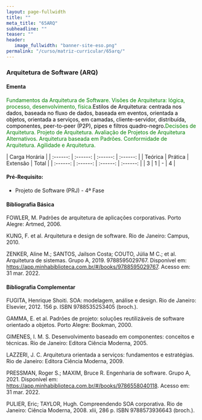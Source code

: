 ```yaml
---
layout: page-fullwidth
title: ""
meta_title: "65ARQ"
subheadline: ""
teaser: ""
header:
   image_fullwidth: "banner-site-eso.png"
permalink: "/curso/matriz-curricular/65arq/"
---
```


### **Arquitetura de Software (ARQ)**

#### **Ementa**

<class style="color: green">Fundamentos da Arquitetura de Software. Visões de Arquitetura: lógica, processo, desenvolvimento, física.</class><class style="color: black">Estilos de Arquitetura: centrada nos dados, baseada no fluxo de dados, baseada em eventos, orientada a objetos, orientada a serviços, em camadas, cliente-servidor, distribuída, componentes, peer-to-peer (P2P), pipes e filtros quadro-negro.</class><class style="color: green">Decisões de Arquitetura. Projeto de Arquitetura. Avaliação de Projetos de Arquitetura Alternativos. Arquitetura baseada em Padrões. Conformidade de Arquitetura. Agilidade e Arquitetura.</class>

| Carga Horária | 
| :------: | :------: | :------: | :------: |
| Teórica | Prática | Extensão | Total |
| :------: | :------: | :------: | :------: |
| 3 | 1 | - | 4 |

#### **Pré-Requisito:**

- Projeto de Software (PRJ) - 4ª Fase

#### **Bibliografia Básica**

FOWLER, M. Padrões de arquitetura de aplicações corporativas. Porto Alegre: Artmed, 2006. 

KUNG, F. et al. Arquitetura e design de software. Rio de Janeiro: Campus, 2010. 

ZENKER, Aline M.; SANTOS, Jailson Costa; COUTO, Júlia M C.; et al. Arquitetura de sistemas. Grupo A, 2019. 9788595029767. Disponível em: https://app.minhabiblioteca.com.br/#/books/9788595029767. Acesso em: 31 mar. 2022. 

#### **Bibliografia Complementar**

FUGITA, Henrique Shoiti. SOA: modelagem, análise e design. Rio de Janeiro: Elsevier, 2012. 156 p. ISBN 9788535253405 (broch.). 

GAMMA, E. et al. Padrões de projeto: soluções reutilizáveis de software orientado a objetos. Porto Alegre: Bookman, 2000. 

GIMENES, I. M. S. Desenvolvimento baseado em componentes: conceitos e técnicas. Rio de Janeiro: Editora Ciência Moderna, 2005. 

LAZZERI, J. C. Arquitetura orientada a serviços: fundamentos e estratégias. Rio de Janeiro: Editora Ciência Moderna, 2009. 

PRESSMAN, Roger S.; MAXIM, Bruce R. Engenharia de software. Grupo A, 2021. Disponível em: https://app.minhabiblioteca.com.br/#/books/9786558040118. Acesso em: 31 mar. 2022. 

PULIER, Eric; TAYLOR, Hugh. Compreendendo SOA corporativa. Rio de Janeiro: Ciência Moderna, 2008. xlii, 286 p. ISBN 9788573936643 (broch.). 